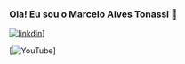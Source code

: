 ### Ola! Eu sou o Marcelo Alves Tonassi 🦉
[![linkdin](https://img.shields.io/badge/LinkedIn-0077B5?style=for-the-badge&logo=linkedin&logoColor=white)](http://www.linkedin.com/in/marcelo-alves-tonassi-59923a25/)]

[![YouTube](https://img.shields.io/badge/YouTube-FF0000?style=for-the-badge&logo=youtube&logoColor=white/)]


